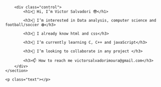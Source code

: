 <!DOCTYPE html>
<html lang="en">
<head>
    <meta charset="UTF-8">
    <meta name="viewport" content="width=device-width, initial-scale=1.0">
    <link rel="stylesheet" href="style.css">
    <title>Me</title>
</head>
<body>
    <section class="header">

        <div class="control">
            <h1>👋 Hi, I’m Victor Salvadori 😎</h1>
        
            <h3>👀 I’m interested in Data analysis, computer science and football/soccer ⚽︎</h3>

            <h3>🧠 I already know html and css</h3>
    
            <h3>🌱 I’m currently learning C, C++ and javaScript</h3>

            <h3>💞️ I’m looking to collaborate in any project </h3>

            <h3>📫 How to reach me victorsalvadorimoura@gmail.com</h3>
        </div>
    </section>

    <p class="text"></p>
</body>
</html>
